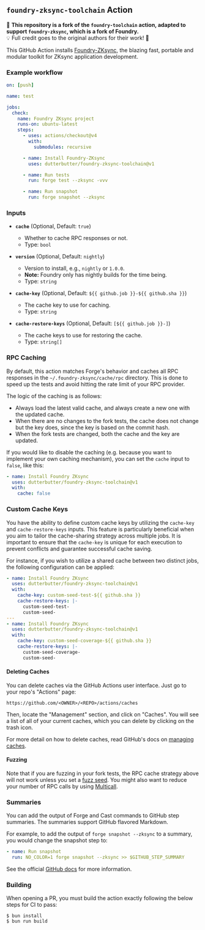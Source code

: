 ## `foundry-zksync-toolchain` Action

🚀 **This repository is a fork of the `foundry-toolchain` action, adapted to support `foundry-zksync`, which is a fork of Foundry.**  
💡 Full credit goes to the original authors for their work! 🙏

This GitHub Action installs [Foundry-ZKsync](https://github.com/matter-labs/foundry-zksync), the blazing fast, portable and modular
toolkit for ZKsync application development.

### Example workflow

```yml
on: [push]

name: test

jobs:
  check:
    name: Foundry ZKsync project
    runs-on: ubuntu-latest
    steps:
      - uses: actions/checkout@v4
        with:
          submodules: recursive

      - name: Install Foundry-ZKsync
        uses: dutterbutter/foundry-zksync-toolchain@v1

      - name: Run tests
        run: forge test --zksync -vvv

      - name: Run snapshot
        run: forge snapshot --zksync
```

### Inputs

- **`cache`** (Optional, Default: `true`)  
  - Whether to cache RPC responses or not.  
  - Type: `bool`

- **`version`** (Optional, Default: `nightly`)  
  - Version to install, e.g., `nightly` or `1.0.0`.  
  - **Note:** Foundry only has nightly builds for the time being.  
  - Type: `string`

- **`cache-key`** (Optional, Default: `${{ github.job }}-${{ github.sha }}`)  
  - The cache key to use for caching.  
  - Type: `string`

- **`cache-restore-keys`** (Optional, Default: `[${{ github.job }}-]`)  
  - The cache keys to use for restoring the cache.  
  - Type: `string[]`

### RPC Caching

By default, this action matches Forge's behavior and caches all RPC responses in the `~/.foundry-zksync/cache/rpc` directory.
This is done to speed up the tests and avoid hitting the rate limit of your RPC provider.

The logic of the caching is as follows:

- Always load the latest valid cache, and always create a new one with the updated cache.
- When there are no changes to the fork tests, the cache does not change but the key does, since the key is based on the
  commit hash.
- When the fork tests are changed, both the cache and the key are updated.

If you would like to disable the caching (e.g. because you want to implement your own caching mechanism), you can set
the `cache` input to `false`, like this:

```yml
- name: Install Foundry ZKsync
  uses: dutterbutter/foundry-zksync-toolchain@v1
  with:
    cache: false
```

### Custom Cache Keys

You have the ability to define custom cache keys by utilizing the `cache-key` and `cache-restore-keys` inputs. This
feature is particularly beneficial when you aim to tailor the cache-sharing strategy across multiple jobs. It is
important to ensure that the `cache-key` is unique for each execution to prevent conflicts and guarantee successful
cache saving.

For instance, if you wish to utilize a shared cache between two distinct jobs, the following configuration can be
applied:

```yml
- name: Install Foundry ZKsync
  uses: dutterbutter/foundry-zksync-toolchain@v1
  with:
    cache-key: custom-seed-test-${{ github.sha }}
    cache-restore-keys: |-
      custom-seed-test-
      custom-seed-
---
- name: Install Foundry ZKsync
  uses: dutterbutter/foundry-zksync-toolchain@v1
  with:
    cache-key: custom-seed-coverage-${{ github.sha }}
    cache-restore-keys: |-
      custom-seed-coverage-
      custom-seed-
```

#### Deleting Caches

You can delete caches via the GitHub Actions user interface. Just go to your repo's "Actions" page:

```text
https://github.com/<OWNER>/<REPO>/actions/caches
```

Then, locate the "Management" section, and click on "Caches". You will see a list of all of your current caches, which
you can delete by clicking on the trash icon.

For more detail on how to delete caches, read GitHub's docs on
[managing caches](https://docs.github.com/en/actions/using-workflows/caching-dependencies-to-speed-up-workflows#managing-caches).

#### Fuzzing

Note that if you are fuzzing in your fork tests, the RPC cache strategy above will not work unless you set a
[fuzz seed](https://book.getfoundry.sh/reference/config/testing#seed). You might also want to reduce your number of RPC
calls by using [Multicall](https://github.com/mds1/multicall).

### Summaries

You can add the output of Forge and Cast commands to GitHub step summaries. The summaries support GitHub flavored
Markdown.

For example, to add the output of `forge snapshot --zksync` to a summary, you would change the snapshot step to:

```yml
- name: Run snapshot
  run: NO_COLOR=1 forge snapshot --zksync >> $GITHUB_STEP_SUMMARY
```

See the official
[GitHub docs](https://docs.github.com/en/actions/using-workflows/workflow-commands-for-github-actions#adding-a-job-summary)
for more information.

### Building

When opening a PR, you must build the action exactly following the below steps for CI to pass:

```console
$ bun install
$ bun run build
```
